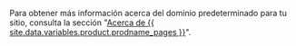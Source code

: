 Para obtener más información acerca del dominio predeterminado para tu sitio, consulta la sección "[Acerca de {{ site.data.variables.product.prodname_pages }}](/articles/about-github-pages#types-of-github-pages-sites)".
